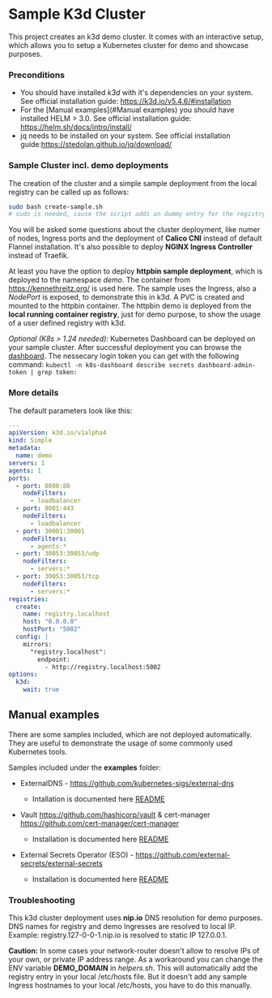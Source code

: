 # Sample K3d Cluster

This project creates an k3d demo cluster. It comes with an interactive setup, which allows you to setup a Kubernetes cluster for demo and showcase purposes.

### Preconditions

- You should have installed *k3d* with it's dependencies on your system. See official installation guide: https://k3d.io/v5.4.6/#installation
- For the [Manual examples](#Manual examples) you should have installed HELM > 3.0. See official installation guide: https://helm.sh/docs/intro/install/
- jq needs to be installed on your system. See official installation guide:https://stedolan.github.io/jq/download/


### Sample Cluster incl. demo deployments

The creation of the cluster and a simple sample deployment from the local registry can be called up as follows:

```bash
sudo bash create-sample.sh
# sudo is needed, cause the script adds an dummy entry for the registry to /etc/hosts
```

You will be asked some questions about the cluster deployment, like numer of nodes, Ingress ports and the deployment of **Calico CNI** instead of default Flannel installation. It's also possible to deploy **NGINX Ingress Controller** instead of Traefik.

At least you have the option to deploy **httpbin sample deployment**, which is deployed to the namespace *demo*.
The container from https://kennethreitz.org/ is used here. The sample uses the Ingress, also a *NodePort* is exposed, to demonstrate this in k3d. A PVC is created and mounted to the httpbin container.
The httpbin demo is deployed from the **local running container registry**, just for demo purpose, to show the usage of a user defined registry with k3d.

*Optional (K8s > 1.24 needed):* Kubernetes Dashboard can be deployed on your sample cluster. After successful deployment you can browse the [dashboard](https://dashboard.127-0-0-1.nip.io:8081/#/login). The nessecary login token you can get with the following command: `kubectl -n k8s-dashboard describe secrets dashboard-admin-token | grep token:`

### More details

The default parameters look like this:

```yaml
---
apiVersion: k3d.io/v1alpha4
kind: Simple
metadata:
  name: demo
servers: 1
agents: 1
ports:
  - port: 8080:80
    nodeFilters:
      - loadbalancer
  - port: 8081:443
    nodeFilters:
      - loadbalancer
  - port: 30001:30001
    nodeFilters:
      - agents:*
  - port: 30053:30053/udp
    nodeFilters:
      - servers:*
  - port: 30053:30053/tcp
    nodeFilters:
      - servers:*
registries:
  create:
    name: registry.localhost
    host: "0.0.0.0"
    hostPort: "5002"
  config: |
    mirrors:
      "registry.localhost":
        endpoint:
          - http://registry.localhost:5002
options:
  k3d:
    wait: true

```

## Manual examples

There are some samples included, which are not deployed automatically. They are useful to demonstrate the usage of some commonly used Kubernetes tools.

Samples included under the **examples** folder:

- ExternalDNS - https://github.com/kubernetes-sigs/external-dns

  - Intallation is documented here [README](examples/external-dns/README.md)
- Vault https://github.com/hashicorp/vault & cert-manager https://github.com/cert-manager/cert-manager
  - Installation is documented here [README](examples/vault/README.md)
- External Secrets Operator (ESO) - https://github.com/external-secrets/external-secrets
  - Installation is documented here [README](examples/external-secrets/README.md)


### Troubleshooting

This k3d cluster deployment uses **nip.io** DNS resolution for demo purposes. DNS names for registry and demo Ingresses are resolved to local IP. Example: registry.127-0-0-1.nip.io is resolved to static IP 127.0.0.1.

**Caution:** In some cases your network-router doesn't allow to resolve IPs of your own, or private IP address range. As a workaround you can change the ENV variable **DEMO_DOMAIN** in *helpers.sh*. This will automatically add the registry entry in your local /etc/hosts file. But it doesn't add any sample Ingress hostnames to your local /etc/hosts, you have to do this manually.
